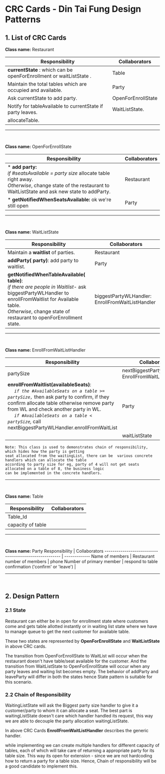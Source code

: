 
# CRC Cards - Din Tai Fung Design Patterns #


## 1. List of CRC Cards ##

  

**Class name:** Restaurant

Responsibility                   										| Collaborators
----------------------------------------------------------------------- | -------------
**currentState** : which can be openForEnrollment or waitListState .  	| Table
Maintain the total tables which are occupied and available. 			| Party
Ask currentState to add party.    										| OpenForEnrollState  
Notify for tableAvailable to currentState if party  leaves. 			| WaitListState.
allocateTable.                                              			| 

---
<br>

**Class name:** OpenForEnrollState

Responsibility  	| Collaborators
------------------- | -------------
* **add party:**  <br><em>if #seatsAvailable = party size</em>  allocate table right away.<br> <em>Otherwise</em>,  change state of the restaurant to  WaitListState and ask new state to addParty.| Restaurant
* **getNotifiedWhenSeatsAvailable:** ok we're still open											| Party

---
<br>

**Class name:** WaitListState

Responsibility  	                                                                             | Collaborators
------------------------------------------------------------------------------------------------ | -------------
Maintain a **waitlist** of parties.                                                              | Restaurant
**addParty( party)**: add party to waitlist.                                                     | Party
**getNotifiedWhenTableAvailable( table)**:  <br> <em>if there are people in Waitlist</em>-  ask biggestPartyWLHandler to enrollFromWaitlist for  Available table.<br>  <em>Otherwise</em>,  change state of restaurant to openForEnrollment state.                                                           | biggestPartyWLHandler: EnrollFromWaitListHandler

---
<br>

**Class name:** EnrollFromWaitListHandler

Responsibility  	                                   | Collaborators
------------------------------------------------------ | -------------
partySize			                                   | nextBiggestPartyWLHandler: EnrollFromWaitListHandler
**enrollFromWaitlist(availableSeats)**: <br> &nbsp;&nbsp;&nbsp;&nbsp;<em> `if the #AvailableSeats on a table >= partySize,`</em> then ask party to confirm, if they confirm allocate table otherwise remove party from WL and check another party in WL.<br>&nbsp;&nbsp;&nbsp;&nbsp;<em> `if #AvailableSeats on a table < partySize`,</em> call nextBiggestPartyWLHandler.enrollFromWaitList      | Party
&nbsp;                                                 | waitListState



	Note: This class is used to demonstrates chain of responsibility, which hides how the party is getting
	seat allocated from the waitingList, there can be  various concrete handlers which can allocate the table 
	according to party size for eg, party of 4 will not get seats allocated on a table of 8, the business logic 
	can be implemented in the concrete handlers.
	
---
<br>

**Class name:** Table

Responsibility  	| Collaborators
------------------- | -------------
Table_Id  			| 
capacity of table  	| 

---
<br>

**Class name:** Party
Responsibility  										| Collaborators
------------------------------------------------------- | -------------
Name of members  										| Restaurant
number of members  										|
phone Number of primary member  						|
respond to table confirmation ('confirm' or 'leave') 	|

---
<br>


## 2. Design Pattern ##

### 2.1 State ###
Restaurant can either be in open for enrollment state where customers come and gets table allotted instantly or  in waiting list state where we have to manage queue to get the next customer for available table.

These two states are represented by **OpenForEnrollState** and **WaitListState** in above CRC cards.

The transition from OpenForEnrollState to WaitList will occur when the restaurant doesn't have table/seat available for the customer. And the transition from WaitListState to OpenForEnrollState will occur when any party leaves and waiting list becomes empty.
The behavior of addParty and leaveParty will differ in both the states hence State pattern is suitable for this scenario.

### 2.2 Chain of Responsibility ###

WaitingListState will ask the Biggest party size handler to give it a customer/party to whom it can allocate a seat. The best part is waitingListState doesn't care which handler handled its request, this way we are able to decouple the party allocation waitingListState. 

In above CRC Cards  **EnrollFromWaitListHandler**  describes the generic handler.

while implementing we can create multiple handlers for different capacity of tables, each of which will take care of returning a appropriate party for its table size. This way its open for extension - since we are not hardcoding how to return a party for a table size. Hence, Chain of responsibility will be a good candidate to implement this. 

